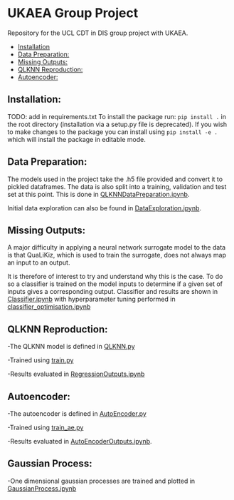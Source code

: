 # UKAEA Group Project
Repository for the UCL CDT in DIS group project with UKAEA.

<!-- omit in toc -->
- [Installation](#installation) 
- [Data Preparation:](#data-preparation)
- [Missing Outputs:](#missing-outputs)
- [QLKNN Reproduction:](#qlknn-reproduction)
- [Autoencoder:](#autoencoder)

## Installation:
TODO: add in requirements.txt
To install the package run: `pip install .` in the root directory (installation via a setup.py file is deprecated). If you wish to make changes to the package you can install using `pip install -e .` which will install the package in editable mode.

## Data Preparation:
The models used in the project take the .h5 file provided and convert it to pickled dataframes. The data is also split into a training, validation and test set at this point. This is done in [QLKNNDataPreparation.ipynb](src/notebooks/QLKNNDataPreparation.ipynb).

Initial data exploration can also be found in [DataExploration.ipynb](src/notebooks/DataExploration.ipynb).

## Missing Outputs:
A major difficulty in applying a neural network surrogate model to the data is that QuaLiKiz, which is used to train the surrogate, does not always map an input to an output.

It is therefore of interest to try and understand why this is the case. To do so a classifier is trained on the model inputs to determine if a given set of inputs gives a corresponding output. Classifier and results are shown in [Classifier.ipynb](src/notebooks/Classifier.ipynb) with hyperparameter tuning performed in [classifier_optimisation.ipynb](src/notebooks/classifier_optimisation.ipynb)

## QLKNN Reproduction:
-The QLKNN model is defined in [QLKNN.py](src/scripts/QLKNN.py)

-Trained using [train.py](src/scripts/train.py)

-Results evaluated in [RegressionOutputs.ipynb](src/notebooks/RegressionOutputs.ipynb)

## Autoencoder:
-The autoencoder is defined in [AutoEncoder.py](src/scripts/AutoEncoder.py)

-Trained using [train_ae.py](src/scripts/train_ae.py)

-Results evaluated in [AutoEncoderOutputs.ipynb](src/notebooks/AutoEncoderOutputs.ipynb). 

## Gaussian Process:
-One dimensional gaussian processes are trained and plotted in [GaussianProcess.ipynb](src/notebooks/GaussianProcess.ipynb) 
